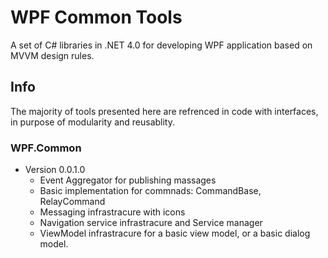 # WPF Common Tools #

A set of C# libraries in .NET 4.0 for developing WPF application based on MVVM design rules.

## Info ##
The majority of tools presented here are refrenced in code with interfaces, 
in purpose of modularity and reusablity.

### WPF.Common ###
* Version 0.0.1.0
    * Event Aggregator for publishing massages
    * Basic implementation for commnads: CommandBase, RelayCommand
    * Messaging infrastracure with icons
    * Navigation service infrastracure and Service manager
    * ViewModel infrastracure for a basic view model, or a basic dialog model.